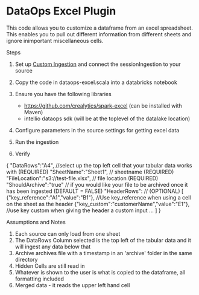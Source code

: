 # **DataOps Excel Plugin**
This code allows you to customize a dataframe from an excel spreadsheet. This enables you to pull out different information
from different sheets and ignore inimportant miscellaneous cells.

Steps
1. Set up [Custom Ingestion](https://intellio.gitbook.io/dataops/configuring-the-data-integration-process/custom-ingestion) and connect the sessionIngestion to your source
2. Copy the code in dataops-excel.scala into a databricks notebook
3. Ensure you have the following libraries
    * https://github.com/crealytics/spark-excel (can be installed with Maven)
    * intellio dataops sdk (will be at the toplevel of the datalake location)
   
4. Configure parameters in the source settings for getting excel data
5. Run the ingestion
6. Verify

{
"DataRows":"A4", //select up the top left cell that your tabular data works with  (REQUIRED)
"SheetName":"Sheet1", // sheetname (REQUIRED)
"FileLocation":"s3://test-file.xlsx", // file location (REQUIRED)
"ShouldArchive":"true" // if you would like your file to be archived once it has been ingested (DEFAULT = FALSE)
"HeaderRows": // (OPTIONAL)
    [
        {"key_reference":"A1","value":"B1"}, //Use key_reference when using a cell on the sheet as the header
        {"key_custom":"customerName","value":"E1"}, //use key custom when giving the header a custom input
        ...
    ]
}

Assumptions and Notes
1. Each source can only load from one sheet
2. The DataRows Column selected is the top left of the tabular data and it will ingest any data below that
3. Archive archives file with a timestamp in an 'archive' folder in the same directory
4. Hidden Cells are still read in
5. Whatever is shown to the user is what is copied to the dataframe, all formatting included
6. Merged data - it reads the upper left hand cell 